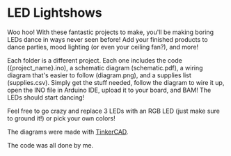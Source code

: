 # LED Lightshows

Woo hoo! With these fantastic projects to make, you'll be making boring LEDs dance in ways never seen before! Add your finished products to dance parties, mood lighting (or even your ceiling fan?), and more!

Each folder is a different project. Each one includes the code ({project_name}.ino), a schematic diagram (schematic.pdf), a wiring diagram that's easier to follow (diagram.png), and a supplies list (supplies.csv). Simply get the stuff needed, follow the diagram to wire it up, open the INO file in Arduino IDE, upload it to your board, and BAM! The LEDs should start dancing!

Feel free to go crazy and replace 3 LEDs with an RGB LED (just make sure to ground it!) or pick your own colors!

The diagrams were made with [TinkerCAD](tinkercad.com).

The code was all done by me.
